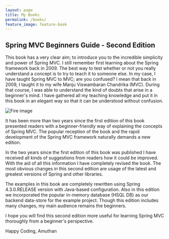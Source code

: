 ```yaml
---
layout: page
title: My Books
permalink: /books/
feature_image: feature-book
---
```

## Spring MVC Beginners Guide - Second Edition

This book has a very clear aim; to introduce you to the incredible simplicity and power
of Spring MVC. I still remember first learning about the Spring framework back in 2009. The best way to test whether or not you really understand a concept is to try to teach it to someone else. In my case, I have taught Spring MVC to MVC; are you confused? I mean that back in 2009, I taught it to my wife Manju Viswambaran Chandrika (MVC). During that course, I was able to understand the kind of doubts that arise in a beginner's mind. I have gathered all my teaching knowledge and put it in this book in an elegant way so that it can be understood without confusion.

![Fire image]({{site.url}}/{{site.baseurl}}img/post-assets/fire.jpg)

It has been more than two years since the first edition of this book presented readers with a beginner-friendly way of explaining the concepts of Spring MVC. The popular reception of the book and the rapid development of the Spring MVC framework naturally demands a new edition.

In the two years since the first edition of this book was published I have received all kinds of suggestions from readers how it could be improved. With the aid of all this information I have completely revised the book. The most obvious changes in this second edition are usage of the latest and greatest versions of Spring and other libraries.

The examples in this book are completely rewritten using Spring 4.3.0.RELEASE version with Java-based configuration. Also in this edition we incorporated the popular in-memory database (HSQL DB) as our backend data-store for the example project. Though this edition includes many changes, my main audience remains the beginners.

I hope you will find this second edition more useful for learning Spring MVC thoroughly from a beginner's perspective.

Happy Coding, 
Amuthan
